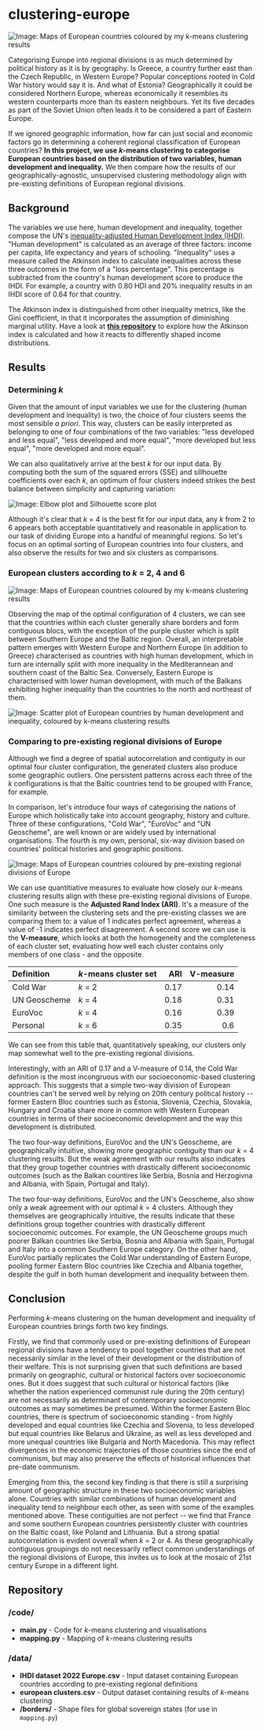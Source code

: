 # clustering-europe

![Image: Maps of European countries coloured by my k-means clustering results](viz/cluster_maps.png)

Categorising Europe into regional divisions is as much determined by political history as it is by geography. Is Greece, a country further east than the Czech Republic, in Western Europe? Popular conceptions rooted in Cold War history would say it is. And what of Estonia? Geographically it could be considered Northern Europe, whereas economically it resembles its western counterparts more than its eastern neighbours. Yet its five decades as part of the Soviet Union often leads it to be considered a part of Eastern Europe.

If we ignored geographic information, how far can just social and economic factors go in determining a coherent regional classification of European countries? **In this project, we use *k*-means clustering to categorise European countries based on the distribution of  two variables, human development and inequality.** We then compare how the results of our geographically-agnostic, unsupervised clustering methodology align with pre-existing definitions of European regional divisions.

## Background
The variables we use here, human development and inequality, together compose the UN's [inequality-adjusted Human Development Index (IHDI)](https://en.wikipedia.org/wiki/List_of_countries_by_inequality-adjusted_Human_Development_Index). "Human development" is calculated as an average of three factors: income per capita, life expectancy and years of schooling. "Inequality" uses a measure called the Atkinson index to calculate inequalities across these three outcomes in the form of a "loss percentage". This percentage is subtracted from the country's human development score to produce the IHDI. For example, a country with 0.80 HDI and 20% inequality results in an IHDI score of 0.64 for that country. 

The Atkinson index is distinguished from other inequality metrics, like the Gini coefficient, in that it incorporates the assumption of diminishing marginal utility. Have a look at [**this repository**](https://github.com/tigran-sog/inequality-metrics) to explore how the Atkinson index is calculated and how it reacts to differently shaped income distributions.


## Results
### Determining *k*
Given that the amount of input variables we use for the clustering (human development and inequality) is two, the choice of four clusters seems the most sensible *a priori*. This way, clusters can be easily interpreted as belonging to one of four combinations of the two variables: "less developed and less equal", "less developed and more equal", "more developed but less equal", "more developed and more equal".

We can also qualitatively arrive at the best *k* for our input data. By computing both the sum of the squared errors (SSE) and sillhouette coefficients over each *k*, an optimum of four clusters indeed strikes the best balance between simplicity and capturing variation:

![Image: Elbow plot and Silhouette score plot](viz/determining%20k.png)

Although it's clear that *k* = 4 is the best fit for our input data, any *k* from 2 to 6 appears both acceptable quantitatively and reasonable in application to our task of dividing Europe into a handful of meaningful regions. So let's focus on an optimal sorting of European countries into four clusters, and also observe the results for two and six clusters as comparisons. 


### European clusters according to *k* = 2, 4 and 6

![Image: Maps of European countries coloured by my k-means clustering results](viz/cluster_maps.png)

Observing the map of the optimal configuration of 4 clusters, we can see that the countries within each cluster generally share borders and form contiguous blocs, with the exception of the purple cluster which is split between Southern Europe and the Baltic region. Overall, an interpretable pattern emerges with Western Europe and Northern Europe (in addition to Greece) characterised as countries with high human development, which in turn are internally split with more inequality in the Mediterannean and southern coast of the Baltic Sea. Conversely, Eastern Europe is characterised with lower human development, with much of the Balkans exhibiting higher inequality than the countries to the north and northeast of them.

![Image: Scatter plot of European countries by human development and inequality, coloured by k-means clustering results](viz/plot%20k4.png)




### Comparing to pre-existing regional divisions of Europe 

Although we find a degree of spatial autocorrelation and contiguity in our optimal four cluster configuration, the generated clusters also produce some geographic outliers. One persistent patterns across each three of the *k* configurations is that the Baltic countries tend to be grouped with France, for example.

In comparison, let's introduce four ways of categorising the nations of Europe which holistically take into account geography, history and culture. Three of these configurations, "Cold War", "EuroVoc" and "UN Geoscheme", are well known or are widely used by international organisations. The fourth is my own, personal, six-way division based on countries' political histories and geographic positions.

![Image: Maps of European countries coloured by pre-existing regional divisions of Europe](viz/division_maps.png)


We can use quantitiative measures to evaluate how closely our *k*-means clustering results align with these pre-existing regional divisions of Europe. One such measure is the **Adjusted Rand Index (ARI)**. It's a measure of the similarity between the clustering sets and the pre-existing classes we are comparing them to: a value of 1 indicates perfect agreement, whereas a value of -1 indicates perfect disagreement. A second score we can use is the **V-measure**, which looks at both the homogeneity and the completeness of each cluster set, evaluating how well each cluster contains only members of one class - and the opposite.

| Definition   | *k*-means cluster set   |   ARI |   V-measure |
|:-------------|:--------------|------:|------------:|
| Cold War     | *k* = 2            |  0.17 |        0.14 |
| UN Geoscheme | *k* = 4            |  0.18 |       0.31 |
| EuroVoc      | *k* = 4            |  0.16 |       0.39 |
| Personal     | *k* = 6            |  0.35 |        0.6  |



We can see from this table that, quantitatively speaking, our clusters only map somewhat well to the pre-existing regional divisions.

Interestingly, with an ARI of 0.17 and a V-measure of 0.14, the Cold War definition is the most incongruous with our socioeconomic-based clustering approach. This suggests that a simple two-way division of European countries can't be served well by relying on 20th century political history -- former Eastern Bloc countries such as Estonia, Slovenia, Czechia, Slovakia, Hungary and Croatia share more in common with Western European countries in terms of their socioeconomic development and the way this development is distributed.

The two four-way definitions, EuroVoc and the UN's Geoscheme, are geographically intuitive, showing more geographic contiguity than our *k* = 4 clustering results. But the weak agreement with our results also indicates that they group together countries with drastically different socioeconomic outcomes (such as the Balkan countires like Serbia, Bosnia and Herzogivna and Albania, with Spain, Portugal and Italy).

The two four-way definitions, EuroVoc and the UN's Geoscheme, also show only a weak agreement with our optimal *k* = 4 clusters. Although they themselves are geographically intuitive, the results indicate that these definitions group together countries with drastically different socioeconomic outcomes. For example, the UN Geoscheme groups much poorer Balkan countries like Serbia, Bosnia and Albania with Spain, Portugal and Italy into a common Southern Europe category. On the other hand, EuroVoc partially replicates the Cold War understanding of Eastern Europe, pooling former Eastern Bloc countries like Czechia and Albania together, despite the gulf in both human development and inequality between them.

## Conclusion

Performing *k*-means clustering on the human development and inequality of European countries brings forth two key findings.

Firstly, we find that commonly used or pre-existing definitions of European regional divisions have a tendency to pool together countries that are not necessarily similar in the level of their development or the distribution of their welfare. This is not surprising given that such definitions are based primarily on geographic, cultural or historical factors over socioeconomic ones. But it does suggest that such cultural or historical factors (like whether the nation experienced communist rule during the 20th century) are not necessarily as determinant of contemporary socioeconomic outcomes as may sometimes be presumed. Within the former Eastern Bloc countries, there is spectrum of socioeconomic standing - from highly developed and equal countries like Czechia and Slovenia, to less developed but equal countries like Belarus and Ukraine, as well as less developed and more unequal countries like Bulgaria and North Macedonia. This may reflect divergences in the economic trajectories of those countries since the end of communism, but may also preserve the effects of historical influences that pre-date communism.

Emerging from this, the second key finding is that there is still a surprising amount of geographic structure in these two socioeconomic variables alone. Countries with similar combinations of human development and inequality tend to neighbour each other, as seen with some of the examples mentioned above. These contiguities are not perfect -- we find that France and some southern European countries persistently cluster with countries on the Baltic coast, like Poland and Lithuania. But a strong spatial autocorrelation is evident ovverall when *k* = 2 or 4. As these geographically contiguous groupings do not necessarily reflect common understandings of the regional divisions of Europe, this invites us to look at the mosaic of 21st century Europe in a different light.

## Repository
### /code/
- **main.py**  - Code for *k*-means clustering and visualisations 
- **mapping.py** - Mapping of *k*-means clustering results
### /data/
- **IHDI dataset 2022 Europe.csv** - Input dataset containing European countries according to pre-existing regional definitions
- **european clusters.csv** - Output dataset containing results of *k*-means clustering
- **/borders/** - Shape files for global sovereign states (for use in `mapping.py`)